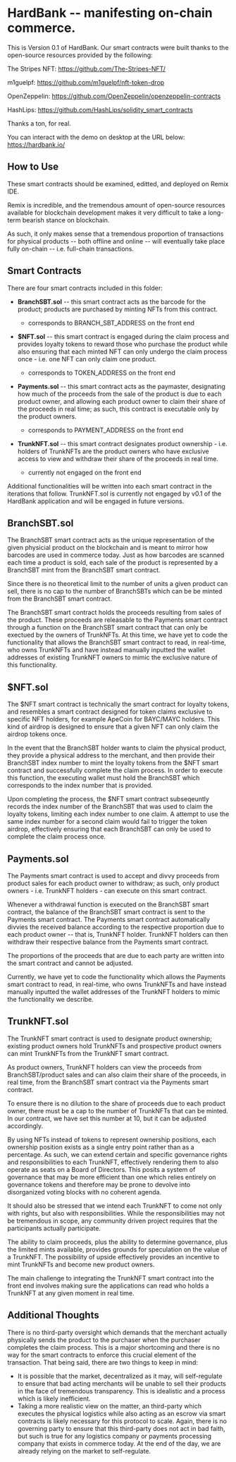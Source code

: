 # HardBank -- manifesting on-chain commerce. 

This is Version 0.1 of HardBank. Our smart contracts were built thanks to the open-source resources provided by the following:

The Stripes NFT: https://github.com/The-Stripes-NFT/

m1guelpf: https://github.com/m1guelpf/nft-token-drop

OpenZeppelin: https://github.com/OpenZeppelin/openzeppelin-contracts

HashLips: https://github.com/HashLips/solidity_smart_contracts

Thanks a ton, for real.

You can interact with the demo on desktop at the URL below:
https://hardbank.io/

## How to Use

These smart contracts should be examined, editted, and deployed on Remix IDE.

Remix is incredible, and the tremendous amount of open-source resources available for blockchain development makes it very difficult to take a long-term bearish stance on blockchain.

As such, it only makes sense that a tremendous proportion of transactions for physical products -- both offline and online -- will eventually take place fully on-chain -- i.e. full-chain transactions.

## Smart Contracts

There are four smart contracts included in this folder:
 - <b>BranchSBT.sol</b> -- this smart contract acts as the barcode for the product; products are purchased by minting NFTs from this contract.
   - corresponds to BRANCH_SBT_ADDRESS on the front end
    
    
 - <b>$NFT.sol</b> -- this smart contract is engaged during the claim process and provides loyalty tokens to reward those who purchase the product while also ensuring that each minted NFT can only undergo the claim process once - i.e. one NFT can only claim one product.
   - corresponds to TOKEN_ADDRESS on the front end
    
    
 - <b>Payments.sol</b> -- this smart contract acts as the paymaster, designating how much of the proceeds from the sale of the product is due to each product owner, and allowing each product owner to claim their share of the proceeds in real time; as such, this contract is executable only by the product owners.
   - corresponds to PAYMENT_ADDRESS on the front end
   
   
 - <b>TrunkNFT.sol</b> -- this smart contract designates product ownership - i.e. holders of TrunkNFTs are the product owners who have exclusive access to view and withdraw their share of the proceeds in real time.
   - currently not engaged on the front end


Additional functionalities will be written into each smart contract in the iterations that follow. TrunkNFT.sol is currently not engaged by v0.1 of the HardBank application and will be engaged in future versions.

## BranchSBT.sol

The BranchSBT smart contract acts as the unique representation of the given physicial product on the blockchain and is meant to mirror how barcodes are used in commerce today. Just as how barcodes are scanned each time a product is sold, each sale of the product is represented by a BranchSBT mint from the BranchSBT smart contract.

Since there is no theoretical limit to the number of units a given product can sell, there is no cap to the number of BranchSBTs which can be be minted from the BranchSBT smart contract.

The BranchSBT smart contract holds the proceeds resulting from sales of the product. These proceeds are releasable to the Payments smart contract through a function on the BranchSBT smart contract that can only be exectued by the owners of TrunkNFTs. At this time, we have yet to code the functionality that allows the BranchSBT smart contract to read, in real-time, who owns TrunkNFTs and have instead manually inputted the wallet addresses of existing TrunkNFT owners to mimic the exclusive nature of this functionality.

## $NFT.sol

The $NFT smart contract is technically the smart contract for loyalty tokens, and resembles a smart contract designed for token claims exclusive to specific NFT holders, for example ApeCoin for BAYC/MAYC holders. This kind of airdrop is designed to ensure that a given NFT can only claim the airdrop tokens once.

In the event that the BranchSBT holder wants to claim the physical product, they provide a physical address to the merchant, and then provide their BranchSBT index number to mint the loyalty tokens from the $NFT smart contract and successfully complete the claim process. In order to execute this function, the executing wallet must hold the BranchSBT which corresponds to the index number that is provided.

Upon completing the process, the $NFT smart contract subseqeuntly records the index number of the BranchSBT that was used to claim the loyalty tokens, limiting each index number to one claim. A attempt to use the same index number for a second claim would fail to trigger the token airdrop, effectively ensuring that each BranchSBT can only be used to complete the claim process once.

## Payments.sol

The Payments smart contract is used to accept and divvy proceeds from product sales for each product owner to withdraw; as such, only product owners - i.e. TrunkNFT holders - can execute on this smart contract.

Whenever a withdrawal function is executed on the BranchSBT smart contract, the balance of the BranchSBT smart contract is sent to the Payments smart contract. The Payments smart contract automatically divvies the received balance according to the respective proportion due to each product owner -- that is, TrunkNFT holder. TrunkNFT holders can then withdraw their respective balance from the Payments smart contract.

The proportions of the proceeds that are due to each party are written into the smart contract and cannot be adjusted.

Currently, we have yet to code the functionality which allows the Payments smart contract to read, in real-time, who owns TrunkNFTs and have instead manually inputted the wallet addresses of the TrunkNFT holders to mimic the functionality we describe.

## TrunkNFT.sol

The TrunkNFT smart contract is used to designate product ownership; existing product owners hold TrunkNFTs and prospective product owners can mint TrunkNFTs from the TrunkNFT smart contract.

As product owners, TrunkNFT holders can view the proceeds from BranchSBT/product sales and can also claim their share of the proceeds, in real time, from the BranchSBT smart contract via the Payments smart contract.

To ensure there is no dilution to the share of proceeds due to each product owner, there must be a cap to the number of TrunkNFTs that can be minted. In our contract, we have set this number at 10, but it can be adjusted accordingly.

By using NFTs instead of tokens to represent ownership positions, each ownership position exists as a single entry point rather than as a percentage. As such, we can extend certain and specific governance rights and responsibilities to each TrunkNFT, effectively rendering them to also operate as seats on a Board of Directors. This posits a system of governance that may be more efficient than one which relies entirely on governance tokens and therefore may be prone to devolve into disorganized voting blocks with no coherent agenda.

It should also be stressed that we intend each TrunkNFT to come not only with rights, but also with responsibilities. While the responsibilities may not be tremendous in scope, any community driven project requires that the participants actually participate.

The ability to claim proceeds, plus the ability to determine governance, plus the limited mints available, provides grounds for speculation on the value of a TrunkNFT. The possibility of upside effectively provides an incentive to mint TrunkNFTs and become new product owners.

The main challenge to integrating the TrunkNFT smart contract into the front end involves making sure the applications can read who holds a TrunkNFT at any given moment in real time.

## Additional Thoughts

There is no third-party oversight which demands that the merchant actually physically sends the product to the purchaser when the purchaser completes the claim process. This is a major shortcoming and there is no way for the smart contracts to enforce this crucial element of the transaction. That being said, there are two things to keep in mind:
- It is possible that the market, decentralized as it may, will self-regulate to ensure that bad acting merchants will be unable to sell their products in the face of tremendous transparency. This is idealistic and a process which is likely inefficient.
- Taking a more realistic view on the matter, an third-party which executes the physical logistics while also acting as an escrow via smart contracts is likely necessary for this protocol to scale. Again, there is no governing party to ensure that this third-party does not act in bad faith, but such is true for any logistics company or payments processing company that exists in commerce today. At the end of the day, we are already relying on the market to self-regulate.
